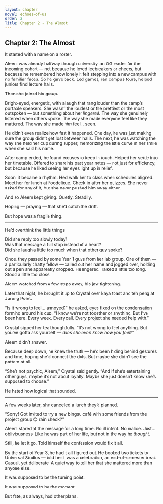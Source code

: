 ```yaml
---
layout: chapter
novel: echoes-of-us
order: 2
Title: Chapter 2 - The Almost
---
```


## Chapter 2: The Almost

It started with a name on a roster.

Aleem was already halfway through university, an OG leader for the incoming cohort — not because he loved icebreakers or cheers, but because he remembered how lonely it felt stepping into a new campus with no familiar faces. So he gave back. Led games, ran campus tours, helped juniors find lecture halls.

Then she joined his group.

Bright-eyed, energetic, with a laugh that rang louder than the camp’s portable speakers. She wasn’t the loudest or the prettiest or the most outspoken — but something about her *lingered*. The way she genuinely listened when others spoke. The way she made everyone feel like they mattered. The way she made *him* feel… seen.

He didn’t even realize how fast it happened. One day, he was just making sure the group didn’t get lost between halls. The next, he was watching the way she held her cup during supper, memorizing the little curve in her smile when she said his name.

After camp ended, he found excuses to keep in touch. Helped her settle into her timetable. Offered to share his past year notes — not just for efficiency, but because he liked seeing her eyes light up in relief.

Soon, it became a rhythm. He’d walk her to class when schedules aligned. Meet her for lunch at Foodclique. Check in after her quizzes. She never asked for any of it, but she never pushed him away either.

And so Aleem kept giving. Quietly. Steadily.

Hoping — praying — that she’d catch the drift.

But hope was a fragile thing.

---

He’d overthink the little things.

Did she reply too slowly today?  
Was that message a full stop instead of a heart?  
Did she laugh a little too much when that other guy spoke?

Once, they passed by some Year 1 guys from her lab group. One of them — a particularly chatty fellow — called out her name and jogged over, holding out a pen she apparently dropped. He lingered. Talked a little too long. Stood a little too close.

Aleem watched from a few steps away, his jaw tightening.

Later that night, he brought it up to Crystal over kaya toast and teh peng at Jurong Point.

“Is it wrong to feel... annoyed?” he asked, eyes fixed on the condensation forming around his cup. “I know we’re not together or anything. But I’ve been here. Every week. Every call. Every project she needed help with.”

Crystal sipped her tea thoughtfully. “It’s not wrong to feel anything. But you’ve gotta ask yourself — *does she even know how you feel?*”

Aleem didn’t answer.

Because deep down, he knew the truth — he’d been hiding behind gestures and time, hoping she'd connect the dots. But maybe she didn’t see the pattern at all.

“She’s not psychic, Aleem,” Crystal said gently. “And if she’s entertaining other guys, maybe it’s not about loyalty. Maybe she just doesn’t know she’s supposed to choose.”

He hated how logical that sounded.

---

A few weeks later, she cancelled a lunch they’d planned.

“Sorry! Got invited to try a new bingsu café with some friends from the project group 😊 rain check?”

Aleem stared at the message for a long time. No ill intent. No malice. Just... obliviousness. Like he was part of her life, but not in the way he *thought*.

Still, he let it go. Told himself the confession would fix it all.

By the start of Year 3, he had it all figured out. He booked two tickets to Universal Studios — told her it was a celebration, an end-of-semester treat. Casual, yet deliberate. A quiet way to tell her that she mattered more than anyone else.

It was supposed to be the turning point.

It was supposed to be *the moment*.

But fate, as always, had other plans.